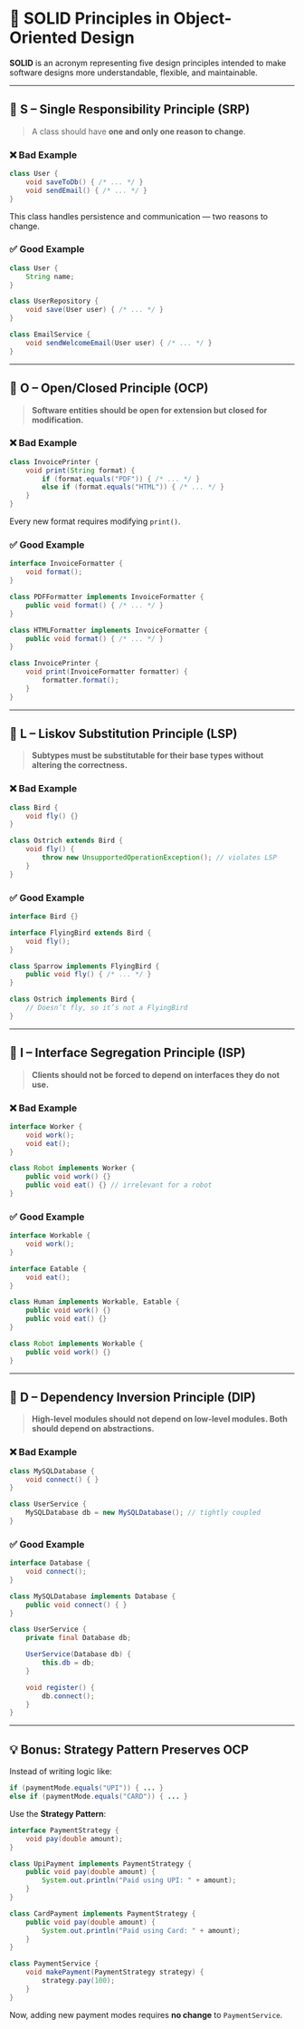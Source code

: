 
# 🧱 SOLID Principles in Object-Oriented Design

**SOLID** is an acronym representing five design principles intended to make software designs more understandable, flexible, and maintainable.

---

## 🔹 S – Single Responsibility Principle (SRP)

> A class should have **one and only one reason to change**.

### ❌ Bad Example

```java
class User {
    void saveToDb() { /* ... */ }
    void sendEmail() { /* ... */ }
}
```

This class handles persistence and communication — two reasons to change.

### ✅ Good Example

```java
class User {
    String name;
}

class UserRepository {
    void save(User user) { /* ... */ }
}

class EmailService {
    void sendWelcomeEmail(User user) { /* ... */ }
}
```

---

## 🔹 O – Open/Closed Principle (OCP)

> **Software entities should be open for extension but closed for modification.**

### ❌ Bad Example

```java
class InvoicePrinter {
    void print(String format) {
        if (format.equals("PDF")) { /* ... */ }
        else if (format.equals("HTML")) { /* ... */ }
    }
}
```

Every new format requires modifying `print()`.

### ✅ Good Example

```java
interface InvoiceFormatter {
    void format();
}

class PDFFormatter implements InvoiceFormatter {
    public void format() { /* ... */ }
}

class HTMLFormatter implements InvoiceFormatter {
    public void format() { /* ... */ }
}

class InvoicePrinter {
    void print(InvoiceFormatter formatter) {
        formatter.format();
    }
}
```

---

## 🔹 L – Liskov Substitution Principle (LSP)

> **Subtypes must be substitutable for their base types without altering the correctness.**

### ❌ Bad Example

```java
class Bird {
    void fly() {}
}

class Ostrich extends Bird {
    void fly() {
        throw new UnsupportedOperationException(); // violates LSP
    }
}
```

### ✅ Good Example

```java
interface Bird {}

interface FlyingBird extends Bird {
    void fly();
}

class Sparrow implements FlyingBird {
    public void fly() { /* ... */ }
}

class Ostrich implements Bird {
    // Doesn’t fly, so it’s not a FlyingBird
}
```

---

## 🔹 I – Interface Segregation Principle (ISP)

> **Clients should not be forced to depend on interfaces they do not use.**

### ❌ Bad Example

```java
interface Worker {
    void work();
    void eat();
}

class Robot implements Worker {
    public void work() {}
    public void eat() {} // irrelevant for a robot
}
```

### ✅ Good Example

```java
interface Workable {
    void work();
}

interface Eatable {
    void eat();
}

class Human implements Workable, Eatable {
    public void work() {}
    public void eat() {}
}

class Robot implements Workable {
    public void work() {}
}
```

---

## 🔹 D – Dependency Inversion Principle (DIP)

> **High-level modules should not depend on low-level modules. Both should depend on abstractions.**

### ❌ Bad Example

```java
class MySQLDatabase {
    void connect() { }
}

class UserService {
    MySQLDatabase db = new MySQLDatabase(); // tightly coupled
}
```

### ✅ Good Example

```java
interface Database {
    void connect();
}

class MySQLDatabase implements Database {
    public void connect() { }
}

class UserService {
    private final Database db;

    UserService(Database db) {
        this.db = db;
    }

    void register() {
        db.connect();
    }
}
```

---

## 💡 Bonus: Strategy Pattern Preserves OCP

Instead of writing logic like:

```java
if (paymentMode.equals("UPI")) { ... }
else if (paymentMode.equals("CARD")) { ... }
```

Use the **Strategy Pattern**:

```java
interface PaymentStrategy {
    void pay(double amount);
}

class UpiPayment implements PaymentStrategy {
    public void pay(double amount) {
        System.out.println("Paid using UPI: " + amount);
    }
}

class CardPayment implements PaymentStrategy {
    public void pay(double amount) {
        System.out.println("Paid using Card: " + amount);
    }
}

class PaymentService {
    void makePayment(PaymentStrategy strategy) {
        strategy.pay(100);
    }
}
```

Now, adding new payment modes requires **no change** to `PaymentService`.
